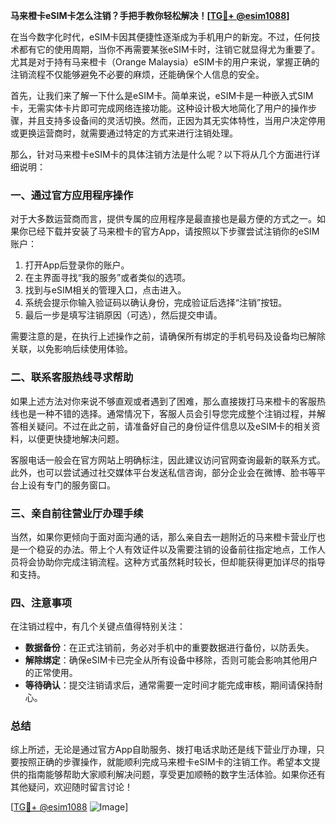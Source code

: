 **马来橙卡eSIM卡怎么注销？手把手教你轻松解决！[[TG💪+ @esim1088](https://t.me/s/esim1088)]**

在当今数字化时代，eSIM卡因其便捷性逐渐成为手机用户的新宠。不过，任何技术都有它的使用周期，当你不再需要某张eSIM卡时，注销它就显得尤为重要了。尤其是对于持有马来橙卡（Orange Malaysia）eSIM卡的用户来说，掌握正确的注销流程不仅能够避免不必要的麻烦，还能确保个人信息的安全。

首先，让我们来了解一下什么是eSIM卡。简单来说，eSIM卡是一种嵌入式SIM卡，无需实体卡片即可完成网络连接功能。这种设计极大地简化了用户的操作步骤，并且支持多设备间的灵活切换。然而，正因为其无实体特性，当用户决定停用或更换运营商时，就需要通过特定的方式来进行注销处理。

那么，针对马来橙卡eSIM卡的具体注销方法是什么呢？以下将从几个方面进行详细说明：

### 一、通过官方应用程序操作

对于大多数运营商而言，提供专属的应用程序是最直接也是最方便的方式之一。如果你已经下载并安装了马来橙卡的官方App，请按照以下步骤尝试注销你的eSIM账户：

1. 打开App后登录你的账户。
2. 在主界面寻找“我的服务”或者类似的选项。
3. 找到与eSIM相关的管理入口，点击进入。
4. 系统会提示你输入验证码以确认身份，完成验证后选择“注销”按钮。
5. 最后一步是填写注销原因（可选），然后提交申请。

需要注意的是，在执行上述操作之前，请确保所有绑定的手机号码及设备均已解除关联，以免影响后续使用体验。

### 二、联系客服热线寻求帮助

如果上述方法对你来说不够直观或者遇到了困难，那么直接拨打马来橙卡的客服热线也是一种不错的选择。通常情况下，客服人员会引导您完成整个注销过程，并解答相关疑问。不过在此之前，请准备好自己的身份证件信息以及eSIM卡的相关资料，以便更快捷地解决问题。

客服电话一般会在官方网站上明确标注，因此建议访问官网查询最新的联系方式。此外，也可以尝试通过社交媒体平台发送私信咨询，部分企业会在微博、脸书等平台上设有专门的服务窗口。

### 三、亲自前往营业厅办理手续

当然，如果你更倾向于面对面沟通的话，那么亲自去一趟附近的马来橙卡营业厅也是一个稳妥的办法。带上个人有效证件以及需要注销的设备前往指定地点，工作人员将会协助你完成注销流程。这种方式虽然耗时较长，但却能获得更加详尽的指导和支持。

### 四、注意事项

在注销过程中，有几个关键点值得特别关注：

- **数据备份**：在正式注销前，务必对手机中的重要数据进行备份，以防丢失。
- **解除绑定**：确保eSIM卡已完全从所有设备中移除，否则可能会影响其他用户的正常使用。
- **等待确认**：提交注销请求后，通常需要一定时间才能完成审核，期间请保持耐心。

### 总结

综上所述，无论是通过官方App自助服务、拨打电话求助还是线下营业厅办理，只要按照正确的步骤操作，就能顺利完成马来橙卡eSIM卡的注销工作。希望本文提供的指南能够帮助大家顺利解决问题，享受更加顺畅的数字生活体验。如果你还有其他疑问，欢迎随时留言讨论！

[[TG💪+ @esim1088](https://t.me/s/esim1088) ![Image](https://i.postimg.cc/4NQfJmqS/Snipaste-2025-05-13-00-14-12.png)]
